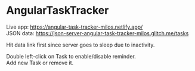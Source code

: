 # AngularTaskTracker

Live app: https://angular-task-tracker-milos.netlify.app/<br>
JSON data: https://json-server-angular-task-tracker-milos.glitch.me/tasks

Hit data link first since server goes to sleep due to inactivity.

Double left-click on Task to enable/disable reminder.<br>
Add new Task or remove it.
